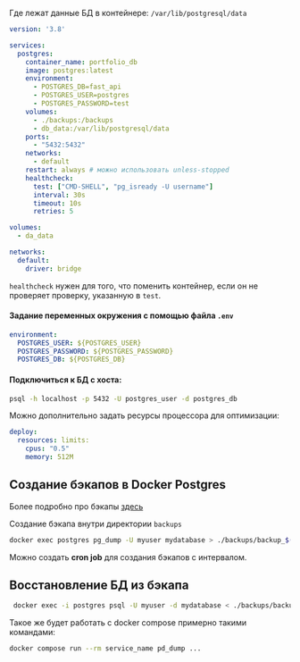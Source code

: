 
Где лежат данные БД в контейнере: `/var/lib/postgresql/data`

```yml
version: '3.8'

services:
  postgres:
	container_name: portfolio_db
    image: postgres:latest
    environment:
      - POSTGRES_DB=fast_api
      - POSTGRES_USER=postgres
      - POSTGRES_PASSWORD=test
    volumes:
	  - ./backups:/backups
      - db_data:/var/lib/postgresql/data
    ports:
      - "5432:5432"
    networks:
      - default
    restart: always # можно использовать unless-stopped
    healthcheck:
      test: ["CMD-SHELL", "pg_isready -U username"]
      interval: 30s
      timeout: 10s
      retries: 5

volumes:
  - da_data

networks:
  default:
    driver: bridge
```


`healthcheck` нужен для того, что поменить контейнер, если он не проверяет проверку, указанную в `test`. 

#### Задание переменных окружения с помощью файла `.env`

```yml
environment: 
  POSTGRES_USER: ${POSTGRES_USER} 
  POSTGRES_PASSWORD: ${POSTGRES_PASSWORD} 
  POSTGRES_DB: ${POSTGRES_DB}
```

#### Подключиться к БД с хоста:
```bash
psql -h localhost -p 5432 -U postgres_user -d postgres_db
```


Можно дополнительно задать ресурсы процессора для оптимизации:

```yml
deploy: 
  resources: limits: 
    cpus: "0.5" 
    memory: 512M
```


## Создание бэкапов в Docker Postgres

Более подробно про бэкапы [здесь](./Бэкапы%20и%20дампы%20Postgres.md)

Создание бэкапа внутри директории `backups`

```bash
docker exec postgres pg_dump -U myuser mydatabase > ./backups/backup_$(date +%F).sql
```

Можно создать **cron job** для создания бэкапов с интервалом. 

## Восстановление БД из бэкапа

```bash
 docker exec -i postgres psql -U myuser -d mydatabase < ./backups/backup_YYYY-MM-DD.sql
```

Такое же будет работать с docker compose примерно такими командами:

```bash
docker compose run --rm service_name pd_dump ...
```
